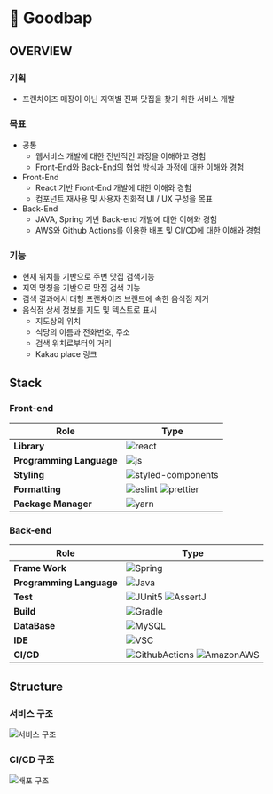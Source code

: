 # 🍚 Goodbap

## OVERVIEW

### 기획

- 프랜차이즈 매장이 아닌 지역별 진짜 맛집을 찾기 위한 서비스 개발

### 목표

- 공통
  - 웹서비스 개발에 대한 전반적인 과정을 이해하고 경험
  - Front-End와 Back-End의 협업 방식과 과정에 대한 이해와 경험
- Front-End
  - React 기반 Front-End 개발에 대한 이해와 경험
  - 컴포넌트 재사용 및 사용자 친화적 UI / UX 구성을 목표
- Back-End
  - JAVA, Spring 기반 Back-end 개발에 대한 이해와 경험
  - AWS와 Github Actions를 이용한 배포 및 CI/CD에 대한 이해와 경험

### 기능

- 현재 위치를 기반으로 주변 맛집 검색기능
- 지역 명칭을 기반으로 맛집 검색 기능
- 검색 결과에서 대형 프랜차이즈 브랜드에 속한 음식점 제거
- 음식점 상세 정보를 지도 및 텍스트로 표시
  - 지도상의 위치
  - 식당의 이름과 전화번호, 주소
  - 검색 위치로부터의 거리
  - Kakao place 링크

## Stack

### Front-end

| Role                        | Type                                                                                                                                                                                                               |
| --------------------------- | ------------------------------------------------------------------------------------------------------------------------------------------------------------------------------------------------------------------ |
| <b>Library</b>              | ![react](https://img.shields.io/badge/React-20232A?style=for-the-badge&logo=react&logoColor=61DAFB)                                                                                                                |
| <b>Programming Language</b> | ![js](https://img.shields.io/badge/JavaScript-F7DF1E?style=for-the-badge&logo=JavaScript&logoColor=white)                                                                                                          |
| <b>Styling</b>              | ![styled-components](https://img.shields.io/badge/styled--components-DB7093?style=for-the-badge&logo=styled-components&logoColor=white)                                                                            |
| <b>Formatting</b>           | ![eslint](https://img.shields.io/badge/eslint-3A33D1?style=for-the-badge&logo=eslint&logoColor=white) ![prettier](https://img.shields.io/badge/prettier-1A2C34?style=for-the-badge&logo=prettier&logoColor=F7BA3E) |
| <b>Package Manager</b>      | ![yarn](https://img.shields.io/badge/Yarn-2C8EBB?style=for-the-badge&logo=yarn&logoColor=white)                                                                                                                    |

### Back-end

| Role                        | Type                                                         |
| --------------------------- | ------------------------------------------------------------ |
| <b>Frame Work</b>           | ![Spring](https://img.shields.io/badge/Spring-6DB33F?style=for-the-badge&logo=spring&logoColor=white) |
| <b>Programming Language</b> | ![Java](https://img.shields.io/badge/Java-00558C?style=for-the-badge&logo=Java&logoColor=white) |
| <b>Test</b>                 | ![JUnit5](https://img.shields.io/badge/JUnit5-25A162?style=for-the-badge&logo=JUnit5&logoColor=white) ![AssertJ](https://img.shields.io/badge/AssertJ-25A162?style=for-the-badge&logo=AssertJ&logoColor=white) |
| <b>Build</b>                | ![Gradle](https://img.shields.io/badge/Gradle-02303A?style=for-the-badge&logo=Gradle&logoColor=white) |
| <b>DataBase</b>             | ![MySQL](https://img.shields.io/badge/MySQL-4479A1?style=for-the-badge&logo=MySQL&logoColor=white) |
| <b>IDE</b>                  | ![VSC](https://img.shields.io/badge/Visual_Studio_Code-007ACC?style=for-the-badge&logo=VisualStudioCode&logoColor=white) |
| <b>CI/CD</b>                | ![GithubActions](https://img.shields.io/badge/Github_Actions-2088FF?style=for-the-badge&logo=GithubActions&logoColor=white) ![AmazonAWS](https://img.shields.io/badge/Amazon_AWS-232F3E?style=for-the-badge&logo=AmazonAWS&logoColor=white) |

<!---
- Spring : `3.2.2`(Java 17)
- Test : `JUnit4`, `AssertJ`
- Build : `gradle`
- DB : `MySQL`(Amazon RDS)
- IDE : `Visual Studio Code`
- CI/CD : `Github Actions`, `Amazon CodeDeploy`--->

## Structure

### 서비스 구조

![서비스 구조](https://github.com/Goodbap/.github/assets/67535039/76625537-cdd9-42af-9c45-ef8449425e4c)

### CI/CD 구조

![배포 구조](https://github.com/Goodbap/.github/assets/67535039/975e0ba5-6e4b-4172-8086-602b7d22716b)
